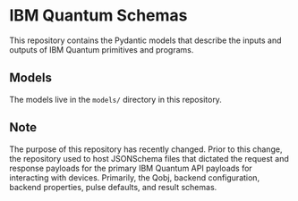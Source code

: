 # IBM Quantum Schemas

This repository contains the Pydantic models that describe the inputs and outputs
of IBM Quantum primitives and programs.

## Models

The models live in the `models/` directory in this repository.

## Note

The purpose of this repository has recently changed. Prior to this change, the
repository used to host JSONSchema files that dictated the request and
response payloads for the primary IBM Quantum API payloads for interacting with
devices. Primarily, the Qobj, backend configuration, backend properties,
pulse defaults, and result schemas.
